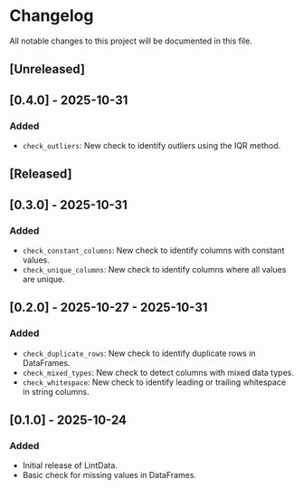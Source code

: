# Changelog

All notable changes to this project will be documented in this file.

## [Unreleased]

## [0.4.0] - 2025-10-31

### Added

- `check_outliers`: New check to identify outliers using the IQR method.

## [Released]

## [0.3.0] - 2025-10-31

### Added

- `check_constant_columns`: New check to identify columns with constant values.
- `check_unique_columns`: New check to identify columns where all values are unique.

## [0.2.0] - 2025-10-27 - 2025-10-31

### Added

- `check_duplicate_rows`: New check to identify duplicate rows in DataFrames.
- `check_mixed_types`: New check to detect columns with mixed data types.
- `check_whitespace`: New check to identify leading or trailing whitespace in string columns.

## [0.1.0] - 2025-10-24

### Added

- Initial release of LintData.
- Basic check for missing values in DataFrames.

